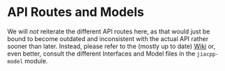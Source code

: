 # API Routes and Models

We will _not_ reiterate the different API routes here, as that would just be bound to become outdated and 
inconsistent with the actual API rather sooner than later. Instead, please refer to the (mostly up to date)
[Wiki](https://gitlab.dai-labor.de/groups/jiacpp/-/wikis/API) or, even better, consult the different Interfaces
and Model files in the `jiacpp-model` module.

<!-- or move the API description from the Wiki to this file? might make more sense -->
